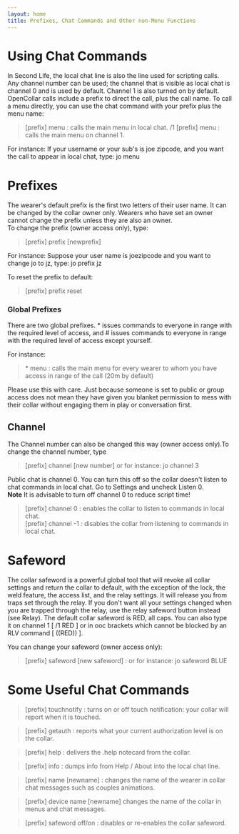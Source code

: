 ```yaml
---
layout: home
title: Prefixes, Chat Commands and Other non-Menu Functions
---
```


# Using Chat Commands
In Second Life, the local chat line is also the line used for scripting calls. Any channel number can be used; the channel that is visible as local chat is channel 0 and is used by default.  Channel 1 is also turned on by default.  OpenCollar calls include a prefix to direct the call, plus the call name. To call a menu directly, you can use the chat command with your prefix plus the menu name: 

> [prefix] menu : calls the main menu in local chat.
> /1 [prefix] menu : calls the main menu on channel 1.
 
For instance:  If your username or your sub's is joe zipcode, and you want the call to appear in local chat, type:  jo menu

# Prefixes

The wearer's default prefix is the first two letters of their user name.  It can be changed by the collar owner only.  Wearers who have set an owner cannot change the prefix unless they are also an owner.   
To change the prefix (owner access only), type: 

> [prefix] prefix [newprefix]

For instance:  Suppose your user name is joezipcode and you want to change jo to jz, type:  jo prefix jz   

To reset the prefix to default:  

> [prefix] prefix reset  
 

### Global Prefixes

There are two global prefixes. * issues commands to everyone in range with the required level of access, and # issues commands to everyone in range with the required level of access except yourself. 

 For instance: 
 
 > \* menu : calls the main menu for every wearer to whom you have access in range of the call (20m by default) 

Please use this with care.  Just because someone is set to public or group access does not mean they have given you blanket permission to mess with their collar without engaging them in play or conversation first.

## Channel

The Channel number can also be changed this way (owner access only).To change the channel number, type

> [prefix] channel [new number] or for instance:  jo channel 3   

Public chat is channel 0.  You can turn this off so the collar doesn't listen to chat commands in local chat.  Go to Settings and uncheck Listen 0.  
**Note** It is advisable to turn off channel 0 to reduce script time!

> [prefix] channel 0 : enables the collar to listen to commands in local chat.  
> [prefix] channel -1 : disables the collar from listening to commands in local chat.

# Safeword
The collar safeword is a powerful global tool that will revoke all collar settings and return the collar to default, with the exception of the lock, the weld feature, the access list, and the relay settings.  It will release you from traps set through the relay.  If you don't want all your settings changed when you are trapped through the relay, use the relay safeword button instead (see Relay).
The default collar safeword is RED, all caps.  You can also type it on channel 1 [ /1 RED ] or in ooc brackets which cannot be blocked by an RLV command [ ((RED)) ].

You can change your safeword (owner access only): 

> [prefix] safeword [new safeword] : or for instance: jo safeword BLUE

# Some Useful Chat Commands 

> [prefix] touchnotify : turns on or off touch notification: your collar will report when it is touched. 

> [prefix] getauth  :  reports what your current authorization level is on the collar.

> [prefix] help : delivers the .help notecard from the collar.

> [prefix] info : dumps info from Help / About into the local chat line.

> [prefix] name [newname] : changes the name of the wearer in collar chat messages such as couples animations.

> [prefix] device name [newname] changes the name of the collar in menus and chat messages.   

> [prefix] safeword off/on : disables or re-enables the collar safeword.
